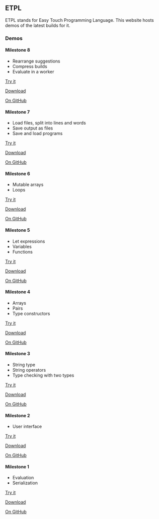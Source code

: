 ## ETPL

ETPL stands for Easy Touch Programming Language.
This website hosts demos of the latest builds for it.

### Demos

#### Milestone 8
* Rearrange suggestions
* Compress builds
* Evaluate in a worker

[Try it](demo/milestone8/)

[Download](https://github.com/dratini0/etpl/releases/download/milestone8/milestone8.zip)

[On GitHub](https://github.com/dratini0/etpl/releases/tag/milestone8)

#### Milestone 7
* Load files, split into lines and words
* Save output as files
* Save and load programs

[Try it](demo/milestone7/)

[Download](https://github.com/dratini0/etpl/releases/download/milestone7/milestone7.zip)

[On GitHub](https://github.com/dratini0/etpl/releases/tag/milestone7)

#### Milestone 6
* Mutable arrays
* Loops

[Try it](demo/milestone6/)

[Download](https://github.com/dratini0/etpl/releases/download/milestone6/milestone6.zip)

[On GitHub](https://github.com/dratini0/etpl/releases/tag/milestone6)

#### Milestone 5
* Let expressions
* Variables
* Functions

[Try it](demo/milestone5/)

[Download](https://github.com/dratini0/etpl/releases/download/milestone5/milestone5.zip)

[On GitHub](https://github.com/dratini0/etpl/releases/tag/milestone5)

#### Milestone 4
* Arrays
* Pairs
* Type constructors

[Try it](demo/milestone4/)

[Download](https://github.com/dratini0/etpl/releases/download/milestone4/milestone4.zip)

[On GitHub](https://github.com/dratini0/etpl/releases/tag/milestone4)

#### Milestone 3
* String type
* String operators
* Type checking with two types

[Try it](demo/milestone3/)

[Download](https://github.com/dratini0/etpl/releases/download/milestone3/milestone3.zip)

[On GitHub](https://github.com/dratini0/etpl/releases/tag/milestone3)

#### Milestone 2
* User interface

[Try it](demo/milestone2/)

[Download](https://github.com/dratini0/etpl/releases/download/milestone2/milestone2.zip)

[On GitHub](https://github.com/dratini0/etpl/releases/tag/milestone2)

#### Milestone 1
* Evaluation
* Serialization

[Try it](demo/milestone1/)

[Download](https://github.com/dratini0/etpl/releases/download/milestone1/milestone1.zip)

[On GitHub](https://github.com/dratini0/etpl/releases/tag/milestone1)

